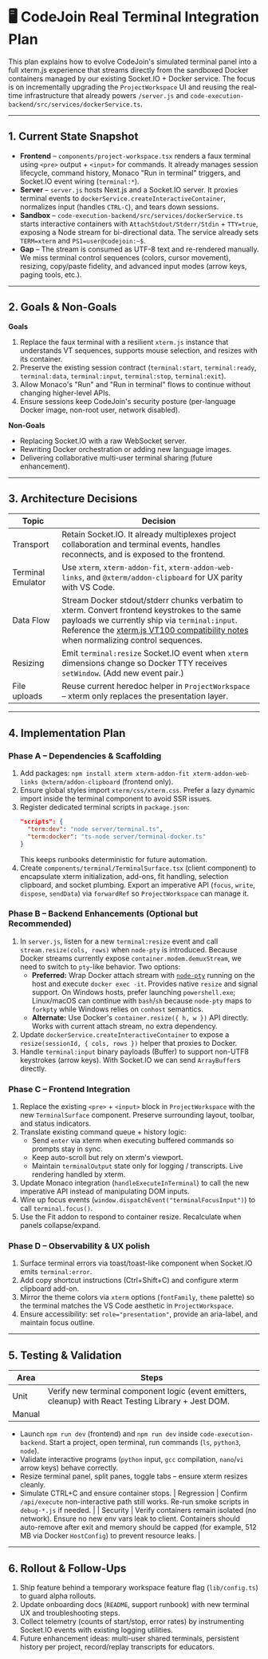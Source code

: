 # 🖥️ CodeJoin Real Terminal Integration Plan

This plan explains how to evolve CodeJoin's simulated terminal panel into a full xterm.js experience that streams directly from the sandboxed Docker containers managed by our existing Socket.IO + Docker service. The focus is on incrementally upgrading the `ProjectWorkspace` UI and reusing the real-time infrastructure that already powers `/server.js` and `code-execution-backend/src/services/dockerService.ts`.

---

## 1. Current State Snapshot

- **Frontend** – `components/project-workspace.tsx` renders a faux terminal using `<pre>` output + `<input>` for commands. It already manages session lifecycle, command history, Monaco "Run in terminal" triggers, and Socket.IO event wiring (`terminal:*`).
- **Server** – `server.js` hosts Next.js and a Socket.IO server. It proxies terminal events to `dockerService.createInteractiveContainer`, normalizes input (handles `CTRL-C`), and tears down sessions.
- **Sandbox** – `code-execution-backend/src/services/dockerService.ts` starts interactive containers with `AttachStdout/Stderr/Stdin` + `TTY=true`, exposing a Node stream for bi-directional data. The service already sets `TERM=xterm` and `PS1=user@codejoin:~$`.
- **Gap** – The stream is consumed as UTF-8 text and re-rendered manually. We miss terminal control sequences (colors, cursor movement), resizing, copy/paste fidelity, and advanced input modes (arrow keys, paging tools, etc.).

---

## 2. Goals & Non-Goals

**Goals**
1. Replace the faux terminal with a resilient `xterm.js` instance that understands VT sequences, supports mouse selection, and resizes with its container.
2. Preserve the existing session contract (`terminal:start`, `terminal:ready`, `terminal:data`, `terminal:input`, `terminal:stop`, `terminal:exit`).
3. Allow Monaco's "Run" and "Run in terminal" flows to continue without changing higher-level APIs.
4. Ensure sessions keep CodeJoin's security posture (per-language Docker image, non-root user, network disabled).

**Non-Goals**
- Replacing Socket.IO with a raw WebSocket server.
- Rewriting Docker orchestration or adding new language images.
- Delivering collaborative multi-user terminal sharing (future enhancement).

---

## 3. Architecture Decisions

| Topic | Decision |
| --- | --- |
| Transport | Retain Socket.IO. It already multiplexes project collaboration and terminal events, handles reconnects, and is exposed to the frontend. |
| Terminal Emulator | Use `xterm`, `xterm-addon-fit`, `xterm-addon-web-links`, and `@xterm/addon-clipboard` for UX parity with VS Code. |
| Data Flow | Stream Docker stdout/stderr chunks verbatim to xterm. Convert frontend keystrokes to the same payloads we currently ship via `terminal:input`. Reference the [xterm.js VT100 compatibility notes](https://xtermjs.org/docs/) when normalizing control sequences. |
| Resizing | Emit `terminal:resize` Socket.IO event when `xterm` dimensions change so Docker TTY receives `setWindow`. (Add new event pair.) |
| File uploads | Reuse current heredoc helper in `ProjectWorkspace` – xterm only replaces the presentation layer. |

---

## 4. Implementation Plan

### Phase A – Dependencies & Scaffolding

1. Add packages: `npm install xterm xterm-addon-fit xterm-addon-web-links @xterm/addon-clipboard` (frontend only).
2. Ensure global styles import `xterm/css/xterm.css`. Prefer a lazy dynamic import inside the terminal component to avoid SSR issues.
3. Register dedicated terminal scripts in `package.json`:
   ```json
   "scripts": {
     "term:dev": "node server/terminal.ts",
     "term:docker": "ts-node server/terminal-docker.ts"
   }
   ```
   This keeps runbooks deterministic for future automation.
4. Create `components/terminal/TerminalSurface.tsx` (client component) to encapsulate xterm initialization, add-ons, fit handling, selection clipboard, and socket plumbing. Export an imperative API (`focus`, `write`, `dispose`, `sendData`) via `forwardRef` so `ProjectWorkspace` can manage it.

### Phase B – Backend Enhancements (Optional but Recommended)

1. In `server.js`, listen for a new `terminal:resize` event and call `stream.resize(cols, rows)` when `node-pty` is introduced. Because Docker streams currently expose `container.modem.demuxStream`, we need to switch to `pty`-like behavior. Two options:
   - **Preferred:** Wrap Docker attach stream with [`node-pty`](https://github.com/microsoft/node-pty) running on the host and execute `docker exec -it`. Provides native `resize` and signal support. On Windows hosts, prefer launching `powershell.exe`; Linux/macOS can continue with `bash`/`sh` because `node-pty` maps to `forkpty` while Windows relies on `conhost` semantics.
   - **Alternate:** Use Docker's `container.resize({ h, w })` API directly. Works with current attach stream, no extra dependency.
2. Update `dockerService.createInteractiveContainer` to expose a `resize(sessionId, { cols, rows })` helper that proxies to Docker.
3. Handle `terminal:input` binary payloads (Buffer) to support non-UTF8 keystrokes (arrow keys). With Socket.IO we can send `ArrayBuffer`s directly.

### Phase C – Frontend Integration

1. Replace the existing `<pre>` + `<input>` block in `ProjectWorkspace` with the new `TerminalSurface` component. Preserve surrounding layout, toolbar, and status indicators.
2. Translate existing command queue + history logic:
   - Send `enter` via xterm when executing buffered commands so prompts stay in sync.
   - Keep auto-scroll but rely on xterm's viewport.
   - Maintain `terminalOutput` state only for logging / transcripts. Live rendering handled by xterm.
3. Update Monaco integration (`handleExecuteInTerminal`) to call the new imperative API instead of manipulating DOM inputs.
4. Wire up focus events (`window.dispatchEvent("terminalFocusInput")`) to call `terminal.focus()`.
5. Use the Fit addon to respond to container resize. Recalculate when panels collapse/expand.

### Phase D – Observability & UX polish

1. Surface terminal errors via toast/toast-like component when Socket.IO emits `terminal:error`.
2. Add copy shortcut instructions (Ctrl+Shift+C) and configure xterm clipboard add-on.
3. Mirror the theme colors via `xterm` options (`fontFamily`, `theme` palette) so the terminal matches the VS Code aesthetic in `ProjectWorkspace`.
4. Ensure accessibility: set `role="presentation"`, provide an aria-label, and maintain focus outline.

---

## 5. Testing & Validation

| Area | Steps |
| --- | --- |
| Unit | Verify new terminal component logic (event emitters, cleanup) with React Testing Library + Jest DOM. |
| Manual |
- Launch `npm run dev` (frontend) and `npm run dev` inside `code-execution-backend`. Start a project, open terminal, run commands (`ls`, `python3`, `node`).
- Validate interactive programs (`python` input, `gcc` compilation, `nano`/`vi` arrow keys) behave correctly.
- Resize terminal panel, split panes, toggle tabs – ensure xterm resizes cleanly.
- Simulate CTRL+C and ensure container stops.
| Regression | Confirm `/api/execute` non-interactive path still works. Re-run smoke scripts in `debug-*.js` if needed. |
| Security | Verify containers remain isolated (no network). Ensure no new env vars leak to client. Containers should auto-remove after exit and memory should be capped (for example, 512 MB via Docker `HostConfig`) to prevent resource leaks. |

---

## 6. Rollout & Follow-Ups

1. Ship feature behind a temporary workspace feature flag (`lib/config.ts`) to guard alpha rollouts.
2. Update onboarding docs (`README`, support runbook) with new terminal UX and troubleshooting steps.
3. Collect telemetry (counts of start/stop, error rates) by instrumenting Socket.IO events with existing logging utilities.
4. Future enhancement ideas: multi-user shared terminals, persistent history per project, record/replay transcripts for educators.


